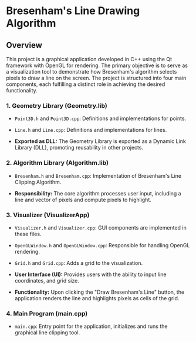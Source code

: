 # Bresenham's Line Drawing Algorithm

## Overview
This project is a graphical application developed in C++ using the Qt framework with OpenGL for rendering. The primary objective is to serve as a visualization tool to demonstrate how Bresenham's algorithm selects pixels to draw a line on the screen. The project is structured into four main components, each fulfilling a distinct role in achieving the desired functionality.

### 1. Geometry Library (Geometry.lib)
   - `Point3D.h` and `Point3D.cpp`: Definitions and implementations for points.

   - `Line.h` and `Line.cpp`: Definitions and implementations for lines.

   - **Exported as DLL:** The Geometry Library is exported as a Dynamic Link Library (DLL), promoting reusability in other projects.

### 2. Algorithm Library (Algorithm.lib)
   - `Bresenham.h` and `Bresenham.cpp`: Implementation of Bresenham's Line Clipping Algorithm.

   - **Responsibility:** The core algorithm processes user input, including a line and vector of pixels and compute pixels to highlight.

### 3. Visualizer (VisualizerApp)
   - `Visualizer.h` and `Visualizer.cpp`: GUI components are implemented in these files.

   - `OpenGLWindow.h` and `OpenGLWindow.cpp`: Responsible for handling OpenGL rendering.

   - `Grid.h` and `Grid.cpp`: Adds a grid to the visualization.

   - **User Interface (UI):** Provides users with the ability to input line coordinates, and grid size.

   - **Functionality:** Upon clicking the "Draw Bresenham's Line" button, the application renders the line and highlights pixels as cells of the grid.

### 4. Main Program (main.cpp)
   - `main.cpp`: Entry point for the application, initializes and runs the graphical line clipping tool.

